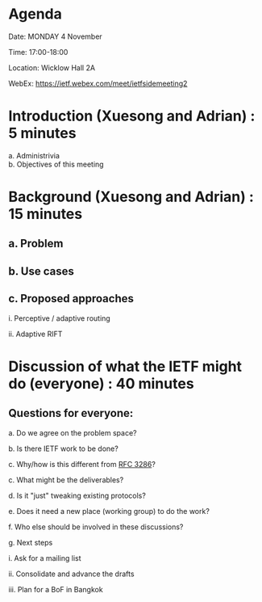 # Agenda

Date: MONDAY 4 November

Time: 17:00-18:00

Location: Wicklow Hall 2A

WebEx: https://ietf.webex.com/meet/ietfsidemeeting2

# Introduction (Xuesong and Adrian) : 5 minutes  
  a. Administrivia  
  b. Objectives of this meeting 

# Background  (Xuesong and Adrian) : 15 minutes  
  ## a. Problem  
  ## b. Use cases  
  ## c. Proposed approaches
 
 i. Perceptive / adaptive routing
 
 ii. Adaptive RIFT
      
# Discussion of what the IETF might do (everyone) : 40 minutes
## Questions for everyone:
  
 a. Do we agree on the problem space?
 
 b. Is there IETF work to be done?

 c. Why/how is this different from [RFC 3286](https://datatracker.ietf.org/doc/rfc2386/)?
 
 c. What might be the deliverables?
 
 d. Is it "just" tweaking existing protocols?
 
 e. Does it need a new place (working group) to do the work?
 
 f. Who else should be involved in these discussions?
 
 g. Next steps
 
   i. Ask for a mailing list
 
   ii. Consolidate and advance the drafts
 
   iii. Plan for a BoF in Bangkok

